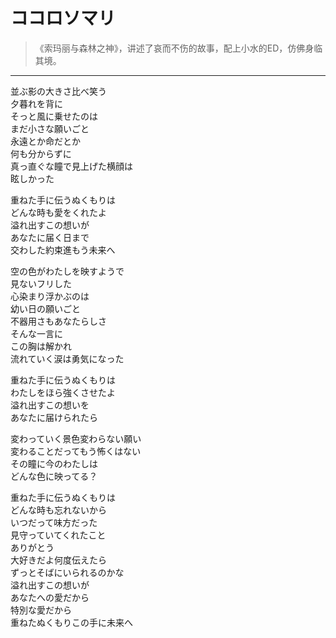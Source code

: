 # ココロソマリ

> 《索玛丽与森林之神》，讲述了哀而不伤的故事，配上小水的ED，仿佛身临其境。

---

<div class='lyrics'>

<p>
並ぶ影の大きさ比べ笑う<br/>
夕暮れを背に<br/>
そっと風に乗せたのは<br/>
まだ小さな願いごと<br/>
永遠とか命だとか<br/>
何も分からずに<br/>
真っ直ぐな瞳で見上げた横顔は<br/>
眩しかった<br/>
</p>

<p>
重ねた手に伝うぬくもりは<br/>
どんな時も愛をくれたよ<br/>
溢れ出すこの想いが<br/>
あなたに届く日まで<br/>
交わした約束進もう未来へ<br/>
</p>

<p>
空の色がわたしを映すようで<br/>
見ないフリした<br/>
心染まり浮かぶのは<br/>
幼い日の願いごと<br/>
不器用さもあなたらしさ<br/>
そんな一言に<br/>
この胸は解かれ<br/>
流れていく涙は勇気になった<br/>
</p>

<p>
重ねた手に伝うぬくもりは<br/>
わたしをほら強くさせたよ<br/>
溢れ出すこの想いを<br/>
あなたに届けられたら<br/>
</p>

<p>
変わっていく景色変わらない願い<br/>
変わることだってもう怖くはない<br/>
その瞳に今のわたしは<br/>
どんな色に映ってる？<br/>
</p>

<p>
重ねた手に伝うぬくもりは<br/>
どんな時も忘れないから<br/>
いつだって味方だった<br/>
見守っていてくれたこと<br/>
ありがとう<br/>
大好きだよ何度伝えたら<br/>
ずっとそばにいられるのかな<br/>
溢れ出すこの想いが<br/>
あなたへの愛だから<br/>
特別な愛だから<br/>
重ねたぬくもりこの手に未来へ<br/>
</p>

</div>
